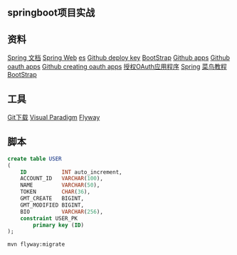 ## springboot项目实战

## 资料
[Spring 文档](https://spring.io/guides)
[Spring Web](https://spring.io/guides/gs/serving-web-content/)
[es](https://elasticsearch.cn/explore)
[Github deploy key](https://docs.github.com/en/developers/overview/managing-deploy-keys#deploy-keys)
[BootStrap](https://v3.bootcss.com/getting-started)
[Github apps](https://docs.github.com/en/developers/apps)
[Github oauth apps](https://docs.github.com/en/developers/apps/building-oauth-apps)
[Github creating oauth apps](https://docs.github.com/en/developers/apps/building-oauth-apps/creating-an-oauth-app)
[授权OAuth应用程序](https://docs.github.com/en/developers/apps/building-oauth-apps/authorizing-oauth-apps)
[Spring](https://docs.spring.io/spring-boot/docs/2.0.0.RC1/reference/htmlsingle/#bot-features-embedded-database-support)
[菜鸟教程](https://www.runoob.com/mysql/mysql-insert-query.html)
[BootStrap](https://v3.bootcss.com/css)

## 工具
[Git下载](https://git-scm.com/download)
[Visual Paradigm](https://www.visual-paradigm.com)
[Flyway](https://flywaydb.org/documentation/getstarted/firststeps/maven)

## 脚本
```sql
create table USER
(
    ID           INT auto_increment,
    ACCOUNT_ID   VARCHAR(100),
    NAME         VARCHAR(50),
    TOKEN        CHAR(36),
    GMT_CREATE   BIGINT,
    GMT_MODIFIED BIGINT,
    BIO          VARCHAR(256),
    constraint USER_PK
        primary key (ID)
);
```

```bash
mvn flyway:migrate
```


